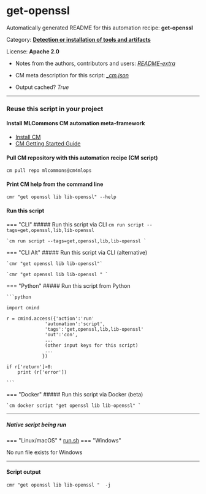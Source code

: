 # get-openssl
Automatically generated README for this automation recipe: **get-openssl**

Category: **[Detection or installation of tools and artifacts](..)**

License: **Apache 2.0**

* Notes from the authors, contributors and users: [*README-extra*](https://github.com/mlcommons/cm4mlops/tree/main/script/get-openssl/README-extra.md)

* CM meta description for this script: *[_cm.json](https://github.com/mlcommons/cm4mlops/tree/main/script/get-openssl/_cm.json)*
* Output cached? *True*

---
### Reuse this script in your project

#### Install MLCommons CM automation meta-framework

* [Install CM](https://docs.mlcommons.org/ck/install)
* [CM Getting Started Guide](https://docs.mlcommons.org/ck/getting-started/)

#### Pull CM repository with this automation recipe (CM script)

```cm pull repo mlcommons@cm4mlops```

#### Print CM help from the command line

````cmr "get openssl lib lib-openssl" --help````

#### Run this script

=== "CLI"
    ##### Run this script via CLI
    `cm run script --tags=get,openssl,lib,lib-openssl`

    `cm run script --tags=get,openssl,lib,lib-openssl `

=== "CLI Alt"
    ##### Run this script via CLI (alternative)

    `cmr "get openssl lib lib-openssl"`

    `cmr "get openssl lib lib-openssl " `


=== "Python"
    ##### Run this script from Python


    ```python

    import cmind

    r = cmind.access({'action':'run'
                  'automation':'script',
                  'tags':'get,openssl,lib,lib-openssl'
                  'out':'con',
                  ...
                  (other input keys for this script)
                  ...
                 })

    if r['return']>0:
        print (r['error'])

    ```


=== "Docker"
    ##### Run this script via Docker (beta)

    `cm docker script "get openssl lib lib-openssl" `

___


##### Native script being run
=== "Linux/macOS"
     * [run.sh](https://github.com/mlcommons/cm4mlops/tree/main/script/get-openssl/run.sh)
=== "Windows"

No run file exists for Windows
___
#### Script output
`cmr "get openssl lib lib-openssl "  -j`